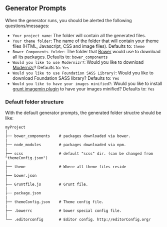 ## Generator Prompts

When the generator runs, you should be alerted the following questions/messages:

- `Your project name`: The folder will contain all the generated files.
- `Your theme folder`: The name of the folder that will contain your theme files (HTML, Javascript, CSS and image files). Defaults to: `theme`
- `Bower Components folder`: The folder that [Bower](https://bower.io/) would use to download all its packages. Defaults to: `bower_components`
- `Would you like to use Modernizr?`: Would you like to download [Modernizr](http://modernizr.com/)? Defaults to: `Yes`
- `Would you like to use Foundation SASS Library?`: Would you like to download Foundation SASS library? Defaults to: `Yes`
- `Would you like to have your images minified?`: Would you like to install [grunt imagemin plugin](https://www.npmjs.org/package/grunt-contrib-imagemin) to have your images minified? Defaults to: `Yes`



### Default folder structure
With the default generator prompts, the generated folder structre should be like:

```shell
myProject
|
├── bower_components    # packages downloaded via bower.
|
├── node_modules        # packages downloaded via npm. 
|
├── scss                # default "scss" dir. (can be changed from "themeConfig.json")
|
├── theme               # Where all theme files reside
|
├── bower.json          
|
├── Gruntfile.js        # Grunt file.
|
├── package.json        
|
├── themeConfig.json    # Theme config file.
|
├── .bowerrc            # bower special config file.
|
└── .editorconfig       # Editor config. http://editorConfig.org/
```

